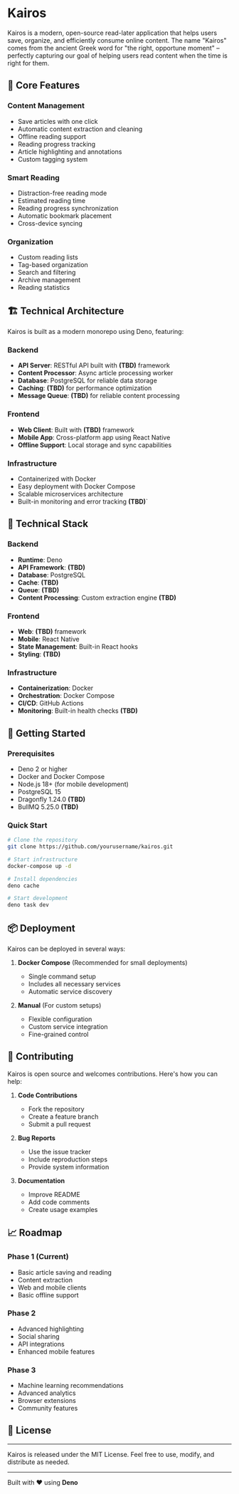 # Kairos

Kairos is a modern, open-source read-later application that helps users save,
organize, and efficiently consume online content. The name "Kairos" comes from
the ancient Greek word for "the right, opportune moment" – perfectly capturing
our goal of helping users read content when the time is right for them.

## 🎯 Core Features

### Content Management

- Save articles with one click
- Automatic content extraction and cleaning
- Offline reading support
- Reading progress tracking
- Article highlighting and annotations
- Custom tagging system

### Smart Reading

- Distraction-free reading mode
- Estimated reading time
- Reading progress synchronization
- Automatic bookmark placement
- Cross-device syncing

### Organization

- Custom reading lists
- Tag-based organization
- Search and filtering
- Archive management
- Reading statistics

## 🏗 Technical Architecture

Kairos is built as a modern monorepo using Deno, featuring:

### Backend

- **API Server**: RESTful API built with **(TBD)** framework
- **Content Processor**: Async article processing worker
- **Database**: PostgreSQL for reliable data storage
- **Caching**: **(TBD)** for performance optimization
- **Message Queue**: **(TBD)** for reliable content processing

### Frontend

- **Web Client**: Built with **(TBD)** framework
- **Mobile App**: Cross-platform app using React Native
- **Offline Support**: Local storage and sync capabilities

### Infrastructure

- Containerized with Docker
- Easy deployment with Docker Compose
- Scalable microservices architecture
- Built-in monitoring and error tracking **(TBD)**`

## 🔧 Technical Stack

### Backend

- **Runtime**: Deno
- **API Framework**: **(TBD)**
- **Database**: PostgreSQL
- **Cache**: **(TBD)**
- **Queue**: **(TBD)**
- **Content Processing**: Custom extraction engine **(TBD)**

### Frontend

- **Web**: **(TBD)** framework
- **Mobile**: React Native
- **State Management**: Built-in React hooks
- **Styling**: **(TBD)**

### Infrastructure

- **Containerization**: Docker
- **Orchestration**: Docker Compose
- **CI/CD**: GitHub Actions
- **Monitoring**: Built-in health checks **(TBD)**

## 🚀 Getting Started

### Prerequisites

- Deno 2 or higher
- Docker and Docker Compose
- Node.js 18+ (for mobile development)
- PostgreSQL 15
- Dragonfly 1.24.0 **(TBD)**
- BullMQ 5.25.0 **(TBD)**

### Quick Start

```bash
# Clone the repository
git clone https://github.com/yourusername/kairos.git

# Start infrastructure
docker-compose up -d

# Install dependencies
deno cache

# Start development
deno task dev
```

## 📦 Deployment

Kairos can be deployed in several ways:

1. **Docker Compose** (Recommended for small deployments)
   - Single command setup
   - Includes all necessary services
   - Automatic service discovery

2. **Manual** (For custom setups)
   - Flexible configuration
   - Custom service integration
   - Fine-grained control

## 🤝 Contributing

Kairos is open source and welcomes contributions. Here's how you can help:

1. **Code Contributions**
   - Fork the repository
   - Create a feature branch
   - Submit a pull request

2. **Bug Reports**
   - Use the issue tracker
   - Include reproduction steps
   - Provide system information

3. **Documentation**
   - Improve README
   - Add code comments
   - Create usage examples

## 📈 Roadmap

### Phase 1 (Current)

- Basic article saving and reading
- Content extraction
- Web and mobile clients
- Basic offline support

### Phase 2

- Advanced highlighting
- Social sharing
- API integrations
- Enhanced mobile features

### Phase 3

- Machine learning recommendations
- Advanced analytics
- Browser extensions
- Community features

## 📄 License

---

Kairos is released under the MIT License. Feel free to use, modify, and
distribute as needed.

---

Built with ❤️ using **Deno**
